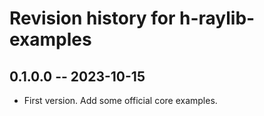 # Revision history for h-raylib-examples

## 0.1.0.0 -- 2023-10-15

* First version. Add some official core examples.
